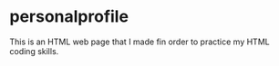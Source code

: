 # personalprofile
This is an HTML web page that I made fin order to practice my HTML coding skills.
